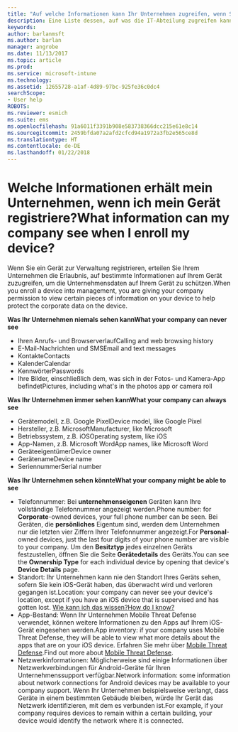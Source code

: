 ```yaml
---
title: "Auf welche Informationen kann Ihr Unternehmen zugreifen, wenn Sie Ihr Gerät registrieren? | Microsoft-Dokumentation"
description: Eine Liste dessen, auf was die IT-Abteilung zugreifen kann und auf was nicht.
keywords: 
author: barlanmsft
ms.author: barlan
manager: angrobe
ms.date: 11/13/2017
ms.topic: article
ms.prod: 
ms.service: microsoft-intune
ms.technology: 
ms.assetid: 12655728-a1af-4d89-97bc-925fe36c0dc4
searchScope:
- User help
ROBOTS: 
ms.reviewer: esmich
ms.suite: ems
ms.openlocfilehash: 91a6011f3391b908e583738366dcc215e61e8c14
ms.sourcegitcommit: 2459bfda07a2afd2cfcd94a1972a3fb2e565ce8d
ms.translationtype: HT
ms.contentlocale: de-DE
ms.lasthandoff: 01/22/2018
---
```

# <a name="what-information-can-my-company-see-when-i-enroll-my-device"></a><span data-ttu-id="cbfe0-104">Welche Informationen erhält mein Unternehmen, wenn ich mein Gerät registriere?</span><span class="sxs-lookup"><span data-stu-id="cbfe0-104">What information can my company see when I enroll my device?</span></span>

<span data-ttu-id="cbfe0-105">Wenn Sie ein Gerät zur Verwaltung registrieren, erteilen Sie Ihrem Unternehmen die Erlaubnis, auf bestimmte Informationen auf Ihrem Gerät zuzugreifen, um die Unternehmensdaten auf Ihrem Gerät zu schützen.</span><span class="sxs-lookup"><span data-stu-id="cbfe0-105">When you enroll a device into management, you are giving your company permission to view certain pieces of information on your device to help protect the corporate data on the device.</span></span>

<span data-ttu-id="cbfe0-106">**Was Ihr Unternehmen niemals sehen kann**</span><span class="sxs-lookup"><span data-stu-id="cbfe0-106">**What your company can never see**</span></span>

- <span data-ttu-id="cbfe0-107">Ihren Anrufs- und Browserverlauf</span><span class="sxs-lookup"><span data-stu-id="cbfe0-107">Calling and web browsing history</span></span>
- <span data-ttu-id="cbfe0-108">E-Mail-Nachrichten und SMS</span><span class="sxs-lookup"><span data-stu-id="cbfe0-108">Email and text messages</span></span>
- <span data-ttu-id="cbfe0-109">Kontakte</span><span class="sxs-lookup"><span data-stu-id="cbfe0-109">Contacts</span></span>
- <span data-ttu-id="cbfe0-110">Kalender</span><span class="sxs-lookup"><span data-stu-id="cbfe0-110">Calendar</span></span>
-   <span data-ttu-id="cbfe0-111">Kennwörter</span><span class="sxs-lookup"><span data-stu-id="cbfe0-111">Passwords</span></span>
- <span data-ttu-id="cbfe0-112">Ihre Bilder, einschließlich dem, was sich in der Fotos- und Kamera-App befindet</span><span class="sxs-lookup"><span data-stu-id="cbfe0-112">Pictures, including what's in the photos app or camera roll</span></span>

<span data-ttu-id="cbfe0-113">**Was Ihr Unternehmen immer sehen kann**</span><span class="sxs-lookup"><span data-stu-id="cbfe0-113">**What your company can always see**</span></span>

- <span data-ttu-id="cbfe0-114">Gerätemodell, z.B. Google Pixel</span><span class="sxs-lookup"><span data-stu-id="cbfe0-114">Device model, like Google Pixel</span></span>
- <span data-ttu-id="cbfe0-115">Hersteller, z.B. Microsoft</span><span class="sxs-lookup"><span data-stu-id="cbfe0-115">Manufacturer, like Microsoft</span></span>
- <span data-ttu-id="cbfe0-116">Betriebssystem, z.B. iOS</span><span class="sxs-lookup"><span data-stu-id="cbfe0-116">Operating system, like iOS</span></span>
- <span data-ttu-id="cbfe0-117">App-Namen, z.B. Microsoft Word</span><span class="sxs-lookup"><span data-stu-id="cbfe0-117">App names, like Microsoft Word</span></span>
- <span data-ttu-id="cbfe0-118">Geräteeigentümer</span><span class="sxs-lookup"><span data-stu-id="cbfe0-118">Device owner</span></span>
- <span data-ttu-id="cbfe0-119">Gerätename</span><span class="sxs-lookup"><span data-stu-id="cbfe0-119">Device name</span></span>
- <span data-ttu-id="cbfe0-120">Seriennummer</span><span class="sxs-lookup"><span data-stu-id="cbfe0-120">Serial number</span></span>

<span data-ttu-id="cbfe0-121">**Was Ihr Unternehmen sehen könnte**</span><span class="sxs-lookup"><span data-stu-id="cbfe0-121">**What your company might be able to see**</span></span>

-  <span data-ttu-id="cbfe0-122">Telefonnummer: Bei **unternehmenseigenen** Geräten kann Ihre vollständige Telefonnummer angezeigt werden.</span><span class="sxs-lookup"><span data-stu-id="cbfe0-122">Phone number: for **Corporate**-owned devices, your full phone number can be seen.</span></span> <span data-ttu-id="cbfe0-123">Bei Geräten, die **persönliches** Eigentum sind, werden dem Unternehmen nur die letzten vier Ziffern Ihrer Telefonnummer angezeigt.</span><span class="sxs-lookup"><span data-stu-id="cbfe0-123">For **Personal**-owned devices, just the last four digits of your phone number are visible to your company.</span></span> <span data-ttu-id="cbfe0-124">Um den **Besitztyp** jedes einzelnen Geräts festzustellen, öffnen Sie die Seite **Gerätedetails** des Geräts.</span><span class="sxs-lookup"><span data-stu-id="cbfe0-124">You can see the **Ownership Type** for each individual device  by opening that device's **Device Details** page.</span></span>
-  <span data-ttu-id="cbfe0-125">Standort: Ihr Unternehmen kann nie den Standort Ihres Geräts sehen, sofern Sie kein iOS-Gerät haben, das überwacht wird und verloren gegangen ist.</span><span class="sxs-lookup"><span data-stu-id="cbfe0-125">Location: your company can never see your device's location, except if you have an iOS device that is supervised and has gotten lost.</span></span> [<span data-ttu-id="cbfe0-126">Wie kann ich das wissen?</span><span class="sxs-lookup"><span data-stu-id="cbfe0-126">How do I know?</span></span>](https://go.microsoft.com/fwlink/?linkid=853816)
- <span data-ttu-id="cbfe0-127">App-Bestand: Wenn Ihr Unternehmen Mobile Threat Defense verwendet, können weitere Informationen zu den Apps auf Ihrem iOS-Gerät eingesehen werden.</span><span class="sxs-lookup"><span data-stu-id="cbfe0-127">App inventory: if your company uses Mobile Threat Defense, they will be able to view what more details about the apps that are on your iOS device.</span></span> <span data-ttu-id="cbfe0-128">Erfahren Sie mehr über [Mobile Threat Defense](you-are-prompted-to-install-mtd-ios.md).</span><span class="sxs-lookup"><span data-stu-id="cbfe0-128">Find out more about [Mobile Threat Defense](you-are-prompted-to-install-mtd-ios.md).</span></span>
- <span data-ttu-id="cbfe0-129">Netzwerkinformationen: Möglicherweise sind einige Informationen über Netzwerkverbindungen für Android-Geräte für Ihren Unternehmenssupport verfügbar.</span><span class="sxs-lookup"><span data-stu-id="cbfe0-129">Network information: some information about network connections for Android devices may be available to your company support.</span></span> <span data-ttu-id="cbfe0-130">Wenn Ihr Unternehmen beispielsweise verlangt, dass Geräte in einem bestimmten Gebäude bleiben, würde Ihr Gerät das Netzwerk identifizieren, mit dem es verbunden ist.</span><span class="sxs-lookup"><span data-stu-id="cbfe0-130">For example, if your company requires devices to remain within a certain building, your device would identify the network where it is connected.</span></span> 
